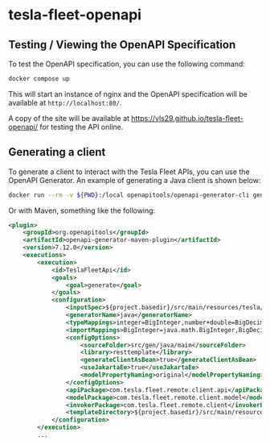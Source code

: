 # tesla-fleet-openapi

## Testing / Viewing the OpenAPI Specification

To test the OpenAPI specification, you can use the following command:

```bash
docker compose up
```

This will start an instance of nginx and the OpenAPI specification will be available at `http://localhost:80/`.

A copy of the site will be available at https://vls29.github.io/tesla-fleet-openapi/ for testing the API online.

## Generating a client

To generate a client to interact with the Tesla Fleet APIs, you can use the OpenAPI Generator.  An example of generating a Java client is shown below:

```bash
docker run --rm -v ${PWD}:/local openapitools/openapi-generator-cli generate -i /local/openapi.yaml -g java -o /local/open-api-generator-output/java-client
```

Or with Maven, something like the following:

```xml
<plugin>
    <groupId>org.openapitools</groupId>
    <artifactId>openapi-generator-maven-plugin</artifactId>
    <version>7.12.0</version>
    <executions>
        <execution>
            <id>TeslaFleetApi</id>
            <goals>
                <goal>generate</goal>
            </goals>
            <configuration>
                <inputSpec>${project.basedir}/src/main/resources/tesla/fleet/spec.yaml</inputSpec>
                <generatorName>java</generatorName>
                <typeMappings>integer=BigInteger,number+double=BigDecimal</typeMappings>
                <importMappings>BigInteger=java.math.BigInteger,BigDecimal=java.math.BigDecimal</importMappings>
                <configOptions>
                    <sourceFolder>src/gen/java/main</sourceFolder>
                    <library>resttemplate</library>
                    <generateClientAsBean>true</generateClientAsBean>
                    <useJakartaEe>true</useJakartaEe>
                    <modelPropertyNaming>original</modelPropertyNaming>
                </configOptions>
                <apiPackage>com.tesla.fleet.remote.client.api</apiPackage>
                <modelPackage>com.tesla.fleet.remote.client.model</modelPackage>
                <invokerPackage>com.tesla.fleet.remote.client</invokerPackage>
                <templateDirectory>${project.basedir}/src/main/resources/openapi-custom-templates/tesla/fleet/</templateDirectory>
            </configuration>
        </execution>
        ...
```

